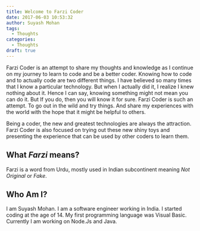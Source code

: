 ```yaml
---
title: Welcome to Farzi Coder
date: 2017-06-03 10:53:32
author: Suyash Mohan
tags:
  - Thoughts
categories:
  - Thoughts
draft: true
---
```

Farzi Coder is an attempt to share my thoughts and knowledge as I continue on my journey to learn to code and be a better coder. Knowing how to code and to actually code are two different things. I have believed so many times that I know a particular technology. But when I actually did it, I realize I knew nothing about it. Hence I can say, knowing something might not mean you can do it. But If you do, then you will know it for sure. Farzi Coder is such an attempt. To go out in the wild and try things. And share my experiences with the world with the hope that it might be helpful to others.
<!-- more -->
Being a coder, the new and greatest technologies are always the attraction. Farzi Coder is also focused on trying out these new shiny toys and presenting the experience that can be used by other coders to learn them.

What *Farzi* means?
-------------------
Farzi is a word from Urdu, mostly used in Indian subcontinent meaning *Not Original* or *Fake*.

Who Am I?
---------
I am Suyash Mohan. I am a software engineer working in India. I started coding at the age of 14. My first programming language was Visual Basic. Currently I am working on Node.Js and Java.